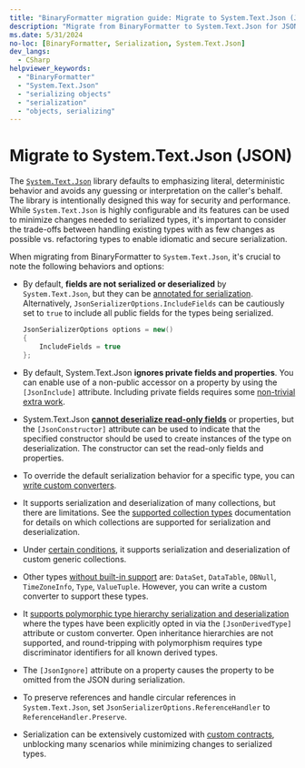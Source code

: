 ```yaml
---
title: "BinaryFormatter migration guide: Migrate to System.Text.Json (JSON)"
description: "Migrate from BinaryFormatter to System.Text.Json for JSON serialization."
ms.date: 5/31/2024
no-loc: [BinaryFormatter, Serialization, System.Text.Json]
dev_langs:
  - CSharp
helpviewer_keywords:
  - "BinaryFormatter"
  - "System.Text.Json"
  - "serializing objects"
  - "serialization"
  - "objects, serializing"
---
```


# Migrate to System.Text.Json (JSON)

The [`System.Text.Json`](../system-text-json/overview.md) library defaults to emphasizing literal, deterministic behavior and avoids any guessing or interpretation on the caller's behalf. The library is intentionally designed this way for security and performance. While `System.Text.Json` is highly configurable and its features can be used to minimize changes needed to serialized types, it's important to consider the trade-offs between handling existing types with as few changes as possible vs. refactoring types to enable idiomatic and secure serialization.

When migrating from BinaryFormatter to `System.Text.Json`, it's crucial to note the following behaviors and options:

- By default, **fields are not serialized or deserialized** by `System.Text.Json`, but they can be [annotated for serialization](../system-text-json/fields.md). Alternatively, `JsonSerializerOptions.IncludeFields` can be cautiously set to `true` to include all public fields for the types being serialized.

  ```csharp
  JsonSerializerOptions options = new()
  {
      IncludeFields = true
  };
  ```

- By default, System.Text.Json **ignores private fields and properties**. You can enable use of a non-public accessor on a property by using the `[JsonInclude]` attribute. Including private fields requires some [non-trivial extra work](../system-text-json/custom-contracts.md#example-serialize-private-fields).

- System.Text.Json **[cannot deserialize read-only fields](/dotnet/api/system.text.json.jsonserializeroptions.ignorereadonlyfields?view#remarks)** or properties, but the `[JsonConstructor]` attribute can be used to indicate that the specified constructor should be used to create instances of the type on deserialization. The constructor can set the read-only fields and properties.

- To override the default serialization behavior for a specific type, you can [write custom converters](../system-text-json/converters-how-to.md).

- It supports serialization and deserialization of many collections, but there are limitations. See the [supported collection types](../system-text-json/supported-collection-types.md) documentation for details on which collections are supported for serialization and deserialization.

- Under [certain conditions](../system-text-json/supported-collection-types.md#custom-collections-with-deserialization-support), it supports serialization and deserialization of custom generic collections.

- Other types [without built-in support](../system-text-json/migrate-from-newtonsoft.md#types-without-built-in-support) are: `DataSet`, `DataTable`, `DBNull`, `TimeZoneInfo`, `Type`, `ValueTuple`. However, you can write a custom converter to support these types.

- It [supports polymorphic type hierarchy serialization and deserialization](../system-text-json/polymorphism.md) where the types have been explicitly opted in via the `[JsonDerivedType]` attribute or custom converter. Open inheritance hierarchies are not supported, and round-tripping with polymorphism requires type discriminator identifiers for all known derived types.

- The `[JsonIgnore]` attribute on a property causes the property to be omitted from the JSON during serialization.

- To preserve references and handle circular references in `System.Text.Json`, set `JsonSerializerOptions.ReferenceHandler` to `ReferenceHandler.Preserve`.

- Serialization can be extensively customized with [custom contracts](../system-text-json/custom-contracts), unblocking many scenarios while minimizing changes to serialized types.
